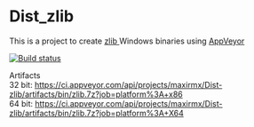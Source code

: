 # Dist_zlib

This is a project to create <a href="http://www.zlib.net"> zlib </a> Windows binaries using <a href="https://www.appveyor.com">AppVeyor</a><br />

[![Build status](https://ci.appveyor.com/api/projects/status/av2jl6wrvxxvcgry/branch/master?svg=true)](https://ci.appveyor.com/project/maxirmx/dist-zlib/branch/master)

Artifacts<br />
32 bit: https://ci.appveyor.com/api/projects/maxirmx/Dist-zlib/artifacts/bin/zlib.7z?job=platform%3A+x86<br />
64 bit: https://ci.appveyor.com/api/projects/maxirmx/Dist-zlib/artifacts/bin/zlib.7z?job=platform%3A+X64
